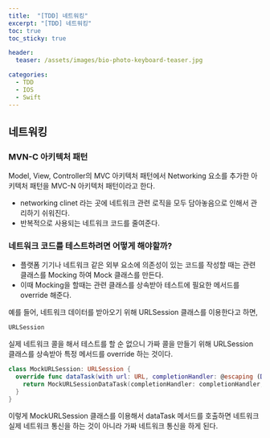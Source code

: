 ```yaml
---
title:  "[TDD] 네트워킹"
excerpt: "[TDD] 네트워킹"
toc: true
toc_sticky: true

header:
  teaser: /assets/images/bio-photo-keyboard-teaser.jpg

categories:
  - TDD
  - IOS
  - Swift
---
```


## 네트워킹 

### MVN-C 아키텍처 패턴
Model, View, Controller의 MVC 아키텍처 패턴에서 Networking 요소를 추가한 아키텍처 패턴을 MVC-N 아키텍처 패턴이라고 한다.

- networking clinet 라는 곳에 네트워크 관련 로직을 모두 담아놓음으로 인해서 관리하기 쉬워진다.
- 반복적으로 사용되는 네트워크 코드를 줄여준다.

### 네트워크 코드를 테스트하려면 어떻게 해야할까?

- 플랫폼 기기나 네트워크 같은 외부 요소에 의존성이 있는 코드를 작성할 때는 관련 클래스를 Mocking 하여 Mock 클래스를 만든다.
- 이때 Mocking을 할때는 관련 클래스를 상속받아 테스트에 필요한 메서드를 override 해준다.

예를 들어, 네트워크 데이터를 받아오기 위해 URLSession 클래스를 이용한다고 하면,

```swift
URLSession
```

실제 네트워크 콜을 해서 테스트를 할 순 없으니 가짜 콜을 만들기 위해 URLSession 클래스를 상속받아 특정 메서드를 override 하는 것이다.
```swift
class MockURLSession: URLSession {
  override func dataTask(with url: URL, completionHandler: @escaping (Data?, URLResponse?, Error?) -> Void) -> URLSessionDataTask {
    return MockURLSessionDataTask(completionHandler: completionHandler, url: url)
  }
}
```

이렇게 MockURLSession 클래스를 이용해서 dataTask 메서드를 호출하면 네트워크 실제 네트워크 통신을 하는 것이 아니라 가짜 네트워크 통신을 하게 된다.

